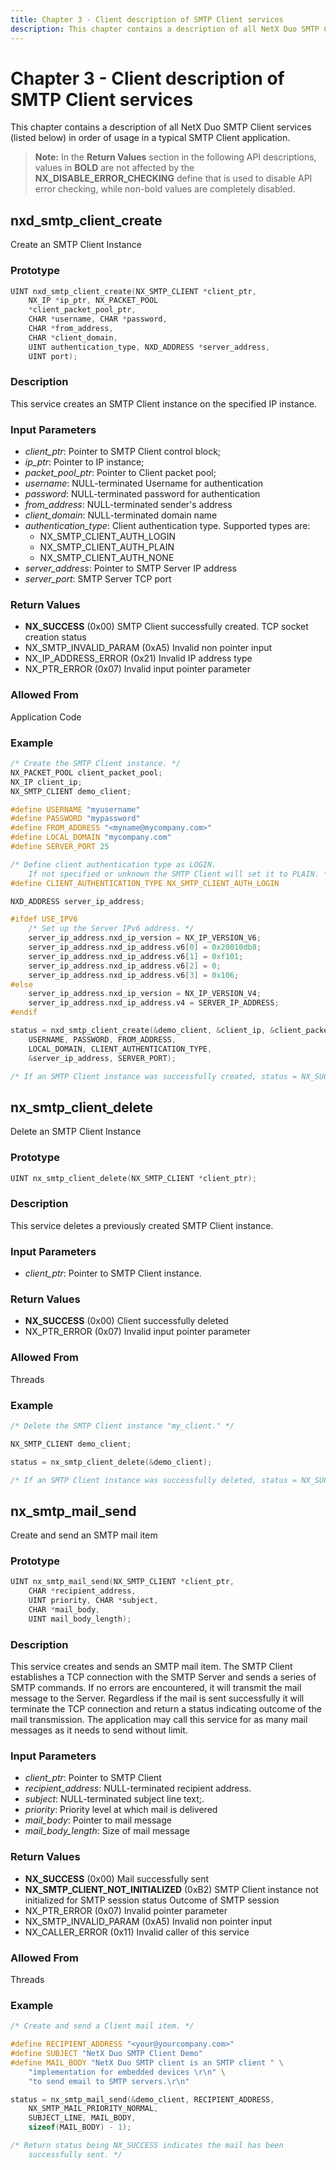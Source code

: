 ```yaml
---
title: Chapter 3 - Client description of SMTP Client services
description: This chapter contains a description of all NetX Duo SMTP Client services (listed below) in order of usage in a typical SMTP Client application.
---
```


# Chapter 3 - Client description of SMTP Client services

This chapter contains a description of all NetX Duo SMTP Client services (listed below) in order of usage in a typical SMTP Client application.

> **Note:** In the **Return Values** section in the following API descriptions, values in **BOLD** are not affected by the **NX_DISABLE_ERROR_CHECKING** define that is used to disable API error checking, while non-bold values are completely disabled.

## nxd_smtp_client_create

Create an SMTP Client Instance

### Prototype

```C
UINT nxd_smtp_client_create(NX_SMTP_CLIENT *client_ptr,
    NX_IP *ip_ptr, NX_PACKET_POOL
    *client_packet_pool_ptr,
    CHAR *username, CHAR *password,
    CHAR *from_address,
    CHAR *client_domain,
    UINT authentication_type, NXD_ADDRESS *server_address,
    UINT port);
```

### Description

This service creates an SMTP Client instance on the specified IP instance.

### Input Parameters

- *client_ptr*: Pointer to SMTP Client control block;
- *ip_ptr*: Pointer to IP instance;
- *packet_pool_ptr*: Pointer to Client packet pool;
- *username*: NULL-terminated Username for authentication
- *password*: NULL-terminated password for authentication
- *from_address*: NULL-terminated sender's address
- *client_domain*: NULL-terminated domain name
- *authentication_type*: Client authentication type. Supported types are:
  - NX_SMTP_CLIENT_AUTH_LOGIN
  - NX_SMTP_CLIENT_AUTH_PLAIN
  - NX_SMTP_CLIENT_AUTH_NONE
- *server_address*: Pointer to SMTP Server IP address
- *server_port*: SMTP Server TCP port

### Return Values

- **NX_SUCCESS** (0x00) SMTP Client successfully created. TCP socket creation status
- NX_SMTP_INVALID_PARAM (0xA5) Invalid non pointer input
- NX_IP_ADDRESS_ERROR (0x21) Invalid IP address type
- NX_PTR_ERROR (0x07) Invalid input pointer parameter

### Allowed From

Application Code

### Example

```C
/* Create the SMTP Client instance. */
NX_PACKET_POOL client_packet_pool;
NX_IP client_ip;
NX_SMTP_CLIENT demo_client;

#define USERNAME "myusername"
#define PASSWORD "mypassword"
#define FROM_ADDRESS "<myname@mycompany.com>"
#define LOCAL_DOMAIN "mycompany.com"
#define SERVER_PORT 25

/* Define client authentication type as LOGIN. 
    If not specified or unknown the SMTP Client will set it to PLAIN. */
#define CLIENT_AUTHENTICATION_TYPE NX_SMTP_CLIENT_AUTH_LOGIN

NXD_ADDRESS server_ip_address;

#ifdef USE_IPV6
    /* Set up the Server IPv6 address. */
    server_ip_address.nxd_ip_version = NX_IP_VERSION_V6;
    server_ip_address.nxd_ip_address.v6[0] = 0x20010db8;
    server_ip_address.nxd_ip_address.v6[1] = 0xf101;
    server_ip_address.nxd_ip_address.v6[2] = 0;
    server_ip_address.nxd_ip_address.v6[3] = 0x106;
#else
    server_ip_address.nxd_ip_version = NX_IP_VERSION_V4;
    server_ip_address.nxd_ip_address.v4 = SERVER_IP_ADDRESS;
#endif

status = nxd_smtp_client_create(&demo_client, &client_ip, &client_packet_pool,
    USERNAME, PASSWORD, FROM_ADDRESS,
    LOCAL_DOMAIN, CLIENT_AUTHENTICATION_TYPE,
    &server_ip_address, SERVER_PORT);

/* If an SMTP Client instance was successfully created, status = NX_SUCCESS. */
```

## nx_smtp_client_delete

Delete an SMTP Client Instance

### Prototype

```C
UINT nx_smtp_client_delete(NX_SMTP_CLIENT *client_ptr);
```

### Description

This service deletes a previously created SMTP Client instance.

### Input Parameters

- *client_ptr*: Pointer to SMTP Client instance.

### Return Values

- **NX_SUCCESS** (0x00) Client successfully deleted
- NX_PTR_ERROR (0x07) Invalid input pointer parameter

### Allowed From

Threads

### Example

```C
/* Delete the SMTP Client instance "my_client." */

NX_SMTP_CLIENT demo_client;

status = nx_smtp_client_delete(&demo_client);

/* If an SMTP Client instance was successfully deleted, status = NX_SUCCESS. */
```

## nx_smtp_mail_send

Create and send an SMTP mail item

### Prototype

```C
UINT nx_smtp_mail_send(NX_SMTP_CLIENT *client_ptr,
    CHAR *recipient_address,
    UINT priority, CHAR *subject,
    CHAR *mail_body,
    UINT mail_body_length);
```

### Description

This service creates and sends an SMTP mail item. The SMTP Client establishes a TCP connection with the SMTP Server and sends a series of SMTP commands. If no errors are encountered, it will transmit the mail message to the Server. Regardless if the mail is sent successfully it will terminate the TCP connection and return a status indicating outcome of the mail transmission. The application may call this service for as many mail messages as it needs to send without limit.

### Input Parameters

- *client_ptr*: Pointer to SMTP Client
- *recipient_address*: NULL-terminated recipient address.
- *subject*: NULL-terminated subject line text;.
- *priority*: Priority level at which mail is delivered
- *mail_body*: Pointer to mail message
- *mail_body_length*: Size of mail message

### Return Values

- **NX_SUCCESS** (0x00) Mail successfully sent
- **NX_SMTP_CLIENT_NOT_INITIALIZED** (0xB2) SMTP Client instance not initialized for SMTP session status Outcome of SMTP session
- NX_PTR_ERROR (0x07) Invalid pointer parameter
- NX_SMTP_INVALID_PARAM (0xA5) Invalid non pointer input
- NX_CALLER_ERROR (0x11) Invalid caller of this service

### Allowed From

Threads

### Example

```C
/* Create and send a Client mail item. */

#define RECIPIENT_ADDRESS "<your@yourcompany.com>"
#define SUBJECT "NetX Duo SMTP Client Demo"
#define MAIL_BODY "NetX Duo SMTP client is an SMTP client " \
    "implementation for embedded devices \r\n" \
    "to send email to SMTP servers.\r\n"

status = nx_smtp_mail_send(&demo_client, RECIPIENT_ADDRESS,
    NX_SMTP_MAIL_PRIORITY_NORMAL,
    SUBJECT_LINE, MAIL_BODY,
    sizeof(MAIL_BODY) - 1);

/* Return status being NX_SUCCESS indicates the mail has been
    successfully sent. */
```

